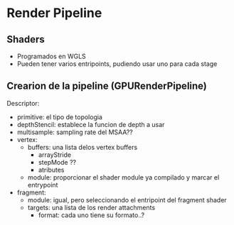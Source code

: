 # Render Pipeline

## Shaders
- Programados en WGLS
- Pueden tener varios entripoints, pudiendo usar uno para cada stage


## Crearion de la pipeline (GPURenderPipeline)
Descriptor:
- primitive: el tipo de topologia
- depthStencil: establece la funcion de depth a usar
- multisample: sampling rate del MSAA??
- vertex:
	- buffers: una lista delos vertex buffers
		- arrayStride
		- stepMode ??
		- atributes
	- module: proporcionar el shader module ya compilado y marcar el entrypoint
- fragment:
	- module: igual, pero seleccionando el entripoint del fragment shader
	- targets: una lista de los render attachments
		- format: cada uno tiene su formato..?